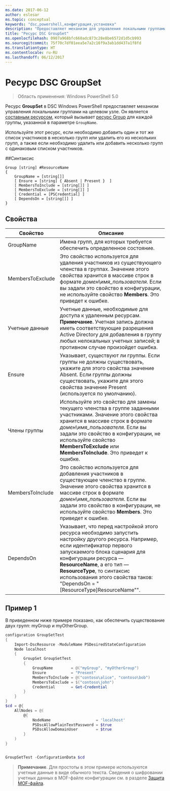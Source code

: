 ```yaml
---
ms.date: 2017-06-12
author: eslesar
ms.topic: conceptual
keywords: "dsc,powershell,конфигурация,установка"
description: "Предоставляет механизм для управления локальными группами на целевом узле."
title: "Ресурс DSC GroupSet"
ms.openlocfilehash: 0907a968bfc660adc873c28e8be6572d1d5cb993
ms.sourcegitcommit: 75f70c7df01eea5e7a2c16f9a3ab1dd437a1f8fd
ms.translationtype: HT
ms.contentlocale: ru-RU
ms.lasthandoff: 06/12/2017
---
```

# <a name="dsc-groupset-resource"></a>Ресурс DSC GroupSet

> Область применения: Windows PowerShell 5.0

Ресурс **GroupSet** в DSC Windows PowerShell предоставляет механизм управления локальными группами на целевом узле. Он является [составным ресурсом](authoringResourceComposite.md), который вызывает [ресурс Group](groupResource.md) для каждой группы, указанной в параметре `GroupName`.

Используйте этот ресурс, если необходимо добавить один и тот же список участников в несколько групп или удалить его из нескольких групп, а также если необходимо удалить или добавить несколько групп с одинаковым списком участников.

##<a name="syntax"></a>Синтаксис
```
Group [string] #ResourceName
{
    GroupName = [string[]]
    [ Ensure = [string] { Absent | Present }  ]
    [ MembersToInclude = [string[]] ]
    [ MembersToExclude = [string[]] ]
    [ Credential = [PSCredential] ]
    [ DependsOn = [string[]] ]
}
```

## <a name="properties"></a>Свойства

|  Свойство  |  Описание   | 
|---|---| 
| GroupName| Имена групп, для которых требуется обеспечить определенное состояние.| 
| MembersToExclude| Это свойство используется для удаления участников из существующего членства в группах. Значение этого свойства хранится в массиве строк в формате *домен*\\*имя_пользователя*. Если вы задали это свойство в конфигурации, не используйте свойство **Members**. Это приведет к ошибке.| 
| Учетные данные| Учетные данные, необходимые для доступа к удаленным ресурсам. **Примечание**. Учетная запись должна иметь соответствующие разрешения Active Directory для добавления в группу любых нелокальных учетных записей; в противном случае произойдет ошибка.
| Ensure| Указывает, существуют ли группы. Если группы не должны существовать, укажите для этого свойства значение Absent. Если группы должны существовать, укажите для этого свойства значение Present (используется по умолчанию).| 
| Члены группы| Используйте это свойство для замены текущего членства в группе заданными участниками. Значение этого свойства хранится в массиве строк в формате *домен*\\*имя_пользователя*. Если вы задали это свойство в конфигурации, не используйте свойство **MembersToExclude** или **MembersToInclude**. Это приведет к ошибке.| 
| MembersToInclude| Это свойство используется для добавления участников в существующее членство в группе. Значение этого свойства хранится в массиве строк в формате *домен*\\*имя_пользователя*. Если вы задали это свойство в конфигурации, не используйте свойство **Members**. Это приведет к ошибке.| 
| DependsOn | Указывает, что перед настройкой этого ресурса необходимо запустить настройку другого ресурса. Например, если идентификатор первого запускаемого блока сценария для конфигурации ресурса — __ResourceName__, а его тип — __ResourceType__, то синтаксис использования этого свойства таков: "DependsOn = "[ResourceType]ResourceName"".| 

## <a name="example-1"></a>Пример 1

В приведенном ниже примере показано, как обеспечить существование двух групп: myGroup и myOtherGroup. 

```powershell
configuration GroupSetTest
{
    Import-DscResource -ModuleName PSDesiredStateConfiguration
    Node localhost
    {
        GroupSet GroupSetTest
        {
            GroupName        = @("myGroup", "myOtherGroup")
            Ensure           = "Present"
            MembersToInclude = @("contoso\alice", "contoso\bob")
            MembersToExclude = $("contoso\john")
            Credential       = Get-Credential
        }
    }
}
$cd = @{
    AllNodes = @(
        @{
            NodeName                    = 'localhost'
            PSDscAllowPlainTextPassword = $true
            PSDscAllowDomainUser        = $true
        }
    )
}


GroupSetTest -ConfigurationData $cd
```

>**Примечание**. Для простоты в этом примере используются учетные данные в виде обычного текста. Сведения о шифровании учетных данных в MOF-файле конфигурации см. в разделе [Защита MOF-файла](secureMOF.md).


